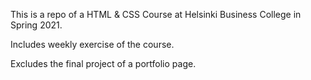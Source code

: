 This is a repo of a HTML & CSS Course at Helsinki Business College in Spring 2021.

Includes weekly exercise of the course.

Excludes the final project of a portfolio page.
